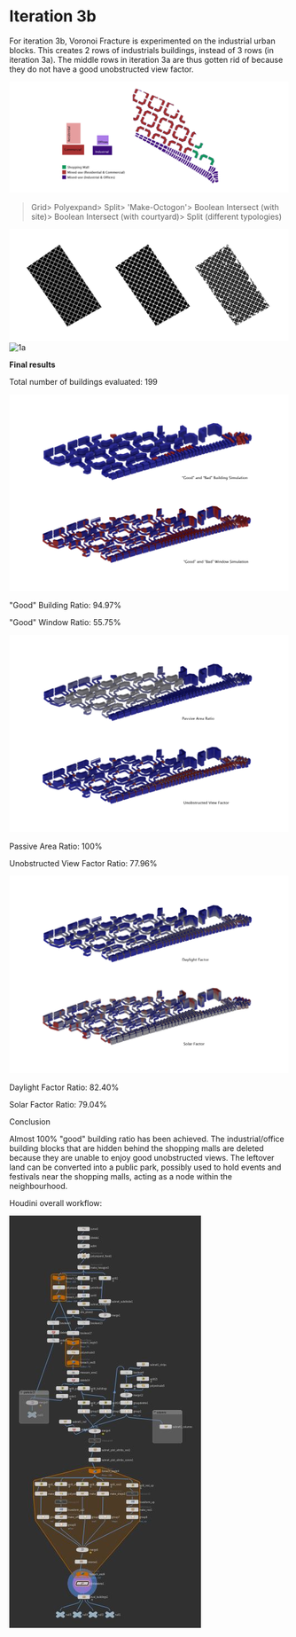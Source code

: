 # Iteration 3b

For iteration 3b, Voronoi Fracture is experimented on the industrial urban blocks. This creates 2 rows of industrials buildings, instead of 3 rows (in iteration 3a). The middle rows in iteration 3a are thus gotten rid of because they do not have a good unobstructed view factor.

![1a](./imgs/3btypology.jpg)

>Grid> Polyexpand> Split> 'Make-Octogon'> Boolean Intersect (with site)> Boolean Intersect (with courtyard)> Split (different typologies)

![1a](./imgs/2process1.JPG)
![1a](./imgs/3bprocess.jpg)

**Final results**

Total number of buildings evaluated: 199

![1a](./imgs/3bgbw.jpg)

"Good" Building Ratio: 94.97%

"Good" Window Ratio: 55.75%

![1a](./imgs/3bpavf.jpg)

Passive Area Ratio: 100%

Unobstructed View Factor Ratio: 77.96%

![1a](./imgs/3bdfsf.jpg)

Daylight Factor Ratio: 82.40%

Solar Factor Ratio: 79.04%

Conclusion

Almost 100% "good" building ratio has been achieved. The industrial/office building blocks that are hidden behind the shopping malls are deleted because they are unable to enjoy good unobstructed views. The leftover land can be converted into a public park, possibly used to hold events and festivals near the shopping malls, acting as a node within the neighbourhood.


Houdini overall workflow:

![1a](./imgs/3bworkflow.JPG)



